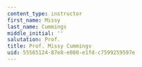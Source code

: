 ```yaml
---
content_type: instructor
first_name: Missy
last_name: Cummings
middle_initial: ''
salutation: Prof.
title: Prof. Missy Cummings
uid: 55565124-87e8-e080-e1fd-c7599259597e
---
```

